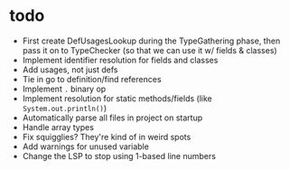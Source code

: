 # todo

- First create DefUsagesLookup during the TypeGathering phase, then pass it on to TypeChecker
(so that we can use it w/ fields & classes)
- Implement identifier resolution for fields and classes
- Add usages, not just defs
- Tie in go to definition/find references
- Implement `.` binary op
- Implement resolution for static methods/fields (like `System.out.println()`)
- Automatically parse all files in project on startup
- Handle array types
- Fix squigglies? They're kind of in weird spots
- Add warnings for unused variable
- Change the LSP to stop using 1-based line numbers